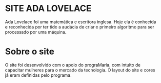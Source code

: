 # SITE ADA LOVELACE

Ada Lovelace foi uma matemática e escritora inglesa. Hoje ela é conhecida e reconhecida por ter tido a audácia de criar o primeiro algoritmo para ser processado por uma máquina.





# Sobre o site 

O site foi desenvolvido com o apoio do prograMaria, com intuito de capacitar mulheres para o mercado da tecnologia. O layout do site e cores já eram definidas pelo programa.


